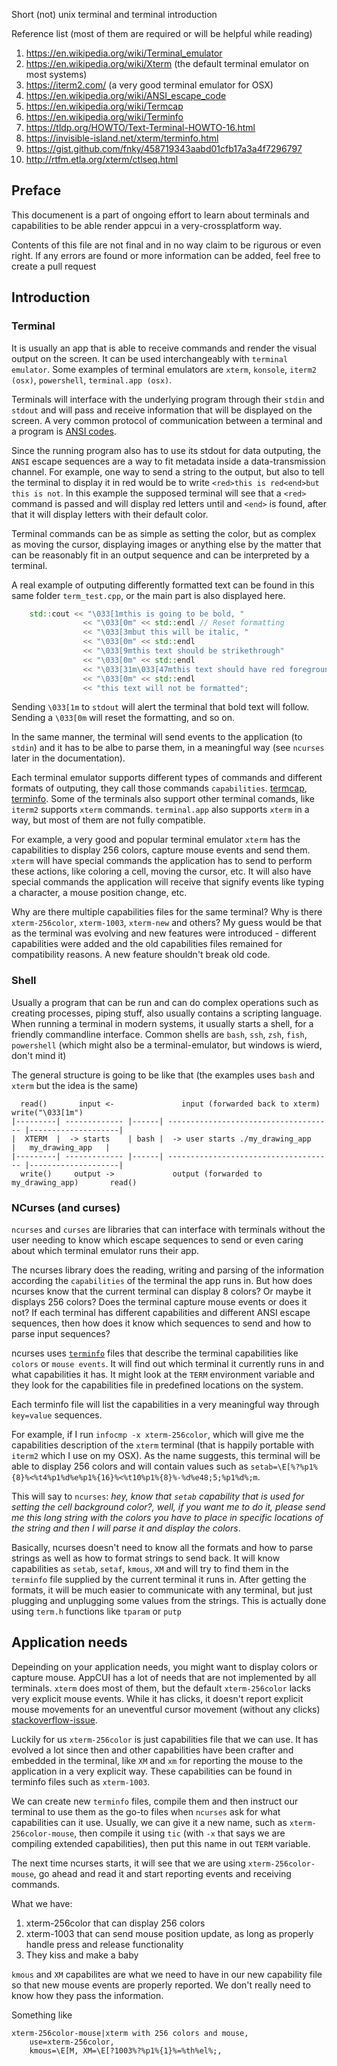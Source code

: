 Short (not) unix terminal and terminal introduction

Reference list (most of them are required or will be helpful while reading)
1. https://en.wikipedia.org/wiki/Terminal_emulator
2. https://en.wikipedia.org/wiki/Xterm (the default terminal emulator on most systems)
3. https://iterm2.com/ (a very good terminal emulator for OSX)
4. https://en.wikipedia.org/wiki/ANSI_escape_code
5. https://en.wikipedia.org/wiki/Termcap
6. https://en.wikipedia.org/wiki/Terminfo
7. https://tldp.org/HOWTO/Text-Terminal-HOWTO-16.html
8. https://invisible-island.net/xterm/terminfo.html
9. https://gist.github.com/fnky/458719343aabd01cfb17a3a4f7296797
10. http://rtfm.etla.org/xterm/ctlseq.html

## Preface
This documenent is a part of ongoing effort to learn about terminals and capabilities to
be able render appcui in a very-crossplatform way.

Contents of this file are not final and in no way claim to be rigurous or even right. If 
any errors are found or more information can be added, feel free to create a pull request

## Introduction

### Terminal
It is usually an app that is able to receive commands and render the visual output on the screen.
It can be used interchangeably with `terminal emulator`. Some examples of terminal emulators are
`xterm`, `konsole`, `iterm2 (osx)`, `powershell`, `terminal.app (osx)`.


Terminals will interface with the underlying program through their `stdin` and `stdout` and
will pass and receive information that will be displayed on the screen. A very common protocol 
of communication between a terminal and a program is [ANSI codes](https://en.wikipedia.org/wiki/ANSI_escape_code).

Since the running program also has to use its stdout for data outputing, the `ANSI` escape sequences are
a way to fit metadata inside a data-transmission channel. For example, one way to send a string to the output, but
also to tell the terminal to display it in red would be to write `<red>this is red<end>but this is not`. In this example
the supposed terminal will see that a `<red>` command is passed and will display red letters until and `<end>` is found, 
after that it will display letters with their default color.

Terminal commands can be as simple as setting the color, but as complex as moving the cursor, displaying images or
anything else by the matter that can be reasonably fit in an output sequence and can be interpreted by a terminal.

A real example of outputing differently formatted text can be found in this same folder `term_test.cpp`, or the
main part is also displayed here.

```cpp
    std::cout << "\033[1mthis is going to be bold, " 
                << "\033[0m" << std::endl // Reset formatting 
                << "\033[3mbut this will be italic, "
                << "\033[0m" << std::endl
                << "\033[9mthis text should be strikethrough"
                << "\033[0m" << std::endl
                << "\033[31m\033[47mthis text should have red foreground and white background"
                << "\033[0m" << std::endl
                << "this text will not be formatted";
```

Sending `\033[1m` to `stdout` will alert the terminal that bold text will follow. Sending a `\033[0m` will reset
the formatting, and so on.

In the same manner, the terminal will send events to the application (to `stdin`) and it has to be albe to parse them,
in a meaningful way (see `ncurses` later in the documentation).

Each terminal emulator supports different types of commands and different formats of outputing, they
call those commands `capabilities`. [termcap](https://en.wikipedia.org/wiki/Termcap), [terminfo](https://en.wikipedia.org/wiki/Terminfo). Some of the terminals also support other terminal comands, like `iterm2` supports `xterm` commands.
`terminal.app` also supports `xterm` in a way, but most of them are not fully compatible.


For example, a very good and popular terminal emulator `xterm` has the capabilities to display 256 colors, capture
mouse events and send them. `xterm` will have special commands the application has to send to perform these actions,
like coloring a cell, moving the cursor, etc. It will also have special commands the application will receive that
signify events like typing a character, a mouse position change, etc.

Why are there multiple capabilities files for the same terminal? Why is there `xterm-256color`, `xterm-1003`,
`xterm-new` and others? My guess would be that as the terminal was evolving and new features were introduced -
different capabilities were added and the old capabilities files remained for compatibility reasons. A new 
feature shouldn't break old code.

### Shell
Usually a program that can be run and can do complex operations such as creating processes, piping
stuff, also usually contains a scripting language. When running a terminal in modern systems, 
it usually starts a shell, for a friendly commandline interface. Common shells are `bash`, `ssh`, `zsh`,
`fish`, `powershell` (which might also be a terminal-emulator, but windows is wierd, don't mind it)

The general structure is going to be like that (the examples uses `bash` and `xterm` but the idea is the same)

```
  read()       input <-               input (forwarded back to xterm)       write("\033[1m")
|---------| ------------- |------| ------------------------------------- |--------------------|
|  XTERM  |  -> starts    | bash |  -> user starts ./my_drawing_app      |   my_drawing_app   |
|---------| ------------- |------| ------------------------------------- |--------------------|
  write()     output ->             output (forwarded to my_drawing_app)       read() 
```

### NCurses (and curses)

`ncurses` and `curses` are libraries that can interface with terminals without the user needing to
know which escape sequences to send or even caring about which terminal emulator runs their app.

The ncurses library does the reading, writing and parsing of the information according the `capabilities`
of the terminal the app runs in. But how does ncurses know that the current terminal can display 8 colors?
Or maybe it displays 256 colors? Does the terminal capture mouse events or does it not? If each terminal
has different capabilities and different ANSI escape sequences, then how does it know which sequences to send
and how to parse input sequences?

ncurses uses [`terminfo`](https://en.wikipedia.org/wiki/Terminfo) files that describe the terminal capabilities like `colors` or `mouse events`.
It will find out which terminal it currently runs in and what capabilities it has. It might look
at the `TERM` environment variable and they look for the capabilities file in predefined locations
on the system.

Each terminfo file will list the capabilities in a very meaningful way through `key=value` sequences.

For example, if I run `infocmp -x xterm-256color`, which will give me the capabilities description
of the `xterm` terminal (that is happily portable with `iterm2` which I use on my OSX). 
As the name suggests, this terminal will be able to display 256 colors and
will contain values such as `setab=\E[%?%p1%{8}%<%t4%p1%d%e%p1%{16}%<%t10%p1%{8}%-%d%e48;5;%p1%d%;m`.

This will say to `ncurses`: *hey, know that `setab` capability that is used for setting the cell background color?,
well, if you want me to do it, please send me this long string with the colors you have to place in specific 
locations of the string and then I will parse it and display the colors*.

Basically, ncurses doesn't need to know all the formats and how to parse strings as well as how to format strings to send back.
It will know capabilities as `setab`, `setaf`, `kmous`, `XM` and will try to find them in the `terminfo` file supplied
by the current terminal it runs in. After getting the formats, it will be much easier to communicate with any terminal,
but just plugging and unplugging some values from the strings. This is actually done using `term.h` functions like
`tparam` or `putp`


## Application needs

Depeinding on your application needs, you might want to display colors or capture mouse. 
AppCUI has a lot of needs that are not implemented by all terminals. `xterm` does most of them, but
the default `xterm-256color` lacks very explicit mouse events. While it has clicks, it doesn't report explicit
mouse movements for an uneventful cursor movement (without any clicks) [stackoverflow-issue](https://stackoverflow.com/questions/29020638/which-term-to-use-to-have-both-256-colors-and-mouse-move-events-in-python-curse).

Luckily for us `xterm-256color` is just capabilities file that we can use. It has evolved a lot since then 
and other capabilities have been crafter and embedded in the terminal, like `XM` and `xm` for reporting
the mouse to the application in a very explicit way. These capabilities can be found in terminfo files
such as `xterm-1003`. 

We can create new `terminfo` files, compile them and then instruct our terminal to use them as the
go-to files when `ncurses` ask for what capabilities can it use. Usually, we can give it a new name,
such as `xterm-256color-mouse`, then compile it using `tic` (with `-x` that says we are compiling
extended capabilities), then put this name in out `TERM` variable.

The next time ncurses starts, it will see that we are using `xterm-256color-mouse`, go ahead and read
it and start reporting events and receiving commands.


What we have:
1. xterm-256color that can display 256 colors
2. xterm-1003 that can send mouse position update, as long as properly handle press and release functionality
3. They kiss and make a baby

`kmous` and `XM` capabilites are what we need to have in our new capability file so that new mouse
events are properly reported. We don't really need to know how they pass the information.

Something like

```
xterm-256color-mouse|xterm with 256 colors and mouse,
	use=xterm-256color,
	kmous=\E[M, XM=\E[?1003%?%p1%{1}%=%th%el%;,
```
